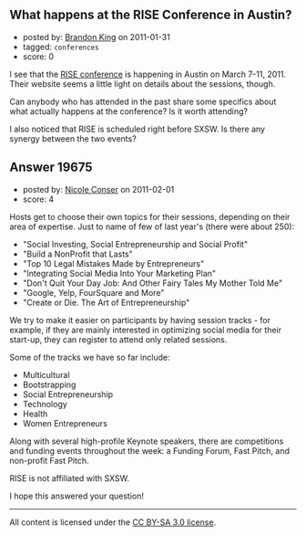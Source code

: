 ## What happens at the RISE Conference in Austin?

- posted by: [Brandon King](https://stackexchange.com/users/-1/5722-brandon-king) on 2011-01-31
- tagged: `conferences`
- score: 0

I see that the [RISE conference][1] is happening in Austin on March 7-11, 2011.  Their website seems a little light on details about the sessions, though.  

Can anybody who has attended in the past share some specifics about what actually happens at the conference?  Is it worth attending?

I also noticed that RISE is scheduled right before SXSW.  Is there any synergy between the two events?  


  [1]: https://www.riseglobal.org/austin/week


## Answer 19675

- posted by: [Nicole Conser](https://stackexchange.com/users/-1/6966-nicole-conser) on 2011-02-01
- score: 4

Hosts get to choose their own topics for their sessions, depending on their area of expertise. Just to name of few of last year's (there were about 250): 

 - "Social Investing, Social Entrepreneurship and Social Profit" 
 - "Build a NonProfit that Lasts" 
 - "Top 10 Legal Mistakes Made by Entrepreneurs" 
 - "Integrating Social Media Into Your Marketing Plan" 
 - "Don't Quit Your Day Job: And Other Fairy Tales My Mother Told Me" 
 - "Google, Yelp, FourSquare and More" 
 - "Create or Die.  The Art of Entrepreneurship" 

We try to make it easier on participants by having session tracks - for example, if they are mainly interested in optimizing social media for their start-up, they can register to attend only related sessions. 

Some of the tracks we have so far include: 

 - Multicultural
 - Bootstrapping
 - Social Entrepreneurship 
 - Technology 
 - Health 
 - Women Entrepreneurs 

Along with several high-profile Keynote speakers, there are competitions and funding events throughout the week: a Funding Forum, Fast Pitch, and non-profit Fast Pitch. 

RISE is not affiliated with SXSW. 

I hope this answered your question! 



---

All content is licensed under the [CC BY-SA 3.0 license](https://creativecommons.org/licenses/by-sa/3.0/).
